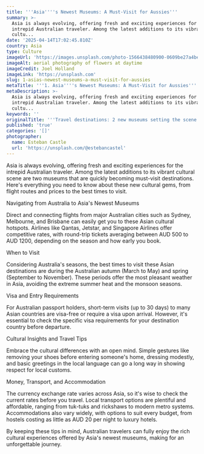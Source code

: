 ```yaml
---
title: '''Asia''''s Newest Museums: A Must-Visit for Aussies'''
summary: >-
  Asia is always evolving, offering fresh and exciting experiences for the
  intrepid Australian traveler. Among the latest additions to its vibrant
  cultu...
date: '2025-04-14T17:02:45.810Z'
country: Asia
type: Culture
imageUrl: 'https://images.unsplash.com/photo-1566438480900-0609be27a4be'
imageAlt: aerial photography of flowers at daytime
imageCredit: Joel Holland
imageLink: 'https://unsplash.com'
slug: 1-asias-newest-museums-a-must-visit-for-aussies
metaTitle: '''1. Asia''''s Newest Museums: A Must-Visit for Aussies'''
metaDescription: >-
  Asia is always evolving, offering fresh and exciting experiences for the
  intrepid Australian traveler. Among the latest additions to its vibrant
  cultu...
keywords: ''
originalTitle: '''Travel destinations: 2 new museums setting the scene in Asia - ArtsHub'''
published: 'true'
categories: '[]'
photographer:
  name: Esteban Castle
  url: 'https://unsplash.com/@estebancastel'
---
```







Asia is always evolving, offering fresh and exciting experiences for the intrepid Australian traveler. Among the latest additions to its vibrant cultural scene are two museums that are quickly becoming must-visit destinations. Here's everything you need to know about these new cultural gems, from flight routes and prices to the best times to visit.

Navigating from Australia to Asia's Newest Museums

Direct and connecting flights from major Australian cities such as Sydney, Melbourne, and Brisbane can easily get you to these Asian cultural hotspots. Airlines like Qantas, Jetstar, and Singapore Airlines offer competitive rates, with round-trip tickets averaging between AUD 500 to AUD 1200, depending on the season and how early you book.

When to Visit

Considering Australia's seasons, the best times to visit these Asian destinations are during the Australian autumn (March to May) and spring (September to November). These periods offer the most pleasant weather in Asia, avoiding the extreme summer heat and the monsoon seasons.

Visa and Entry Requirements

For Australian passport holders, short-term visits (up to 30 days) to many Asian countries are visa-free or require a visa upon arrival. However, it's essential to check the specific visa requirements for your destination country before departure.

Cultural Insights and Travel Tips

Embrace the cultural differences with an open mind. Simple gestures like removing your shoes before entering someone's home, dressing modestly, and basic greetings in the local language can go a long way in showing respect for local customs.

Money, Transport, and Accommodation

The currency exchange rate varies across Asia, so it's wise to check the current rates before you travel. Local transport options are plentiful and affordable, ranging from tuk-tuks and rickshaws to modern metro systems. Accommodations also vary widely, with options to suit every budget, from hostels costing as little as AUD 20 per night to luxury hotels.

By keeping these tips in mind, Australian travelers can fully enjoy the rich cultural experiences offered by Asia's newest museums, making for an unforgettable journey.
